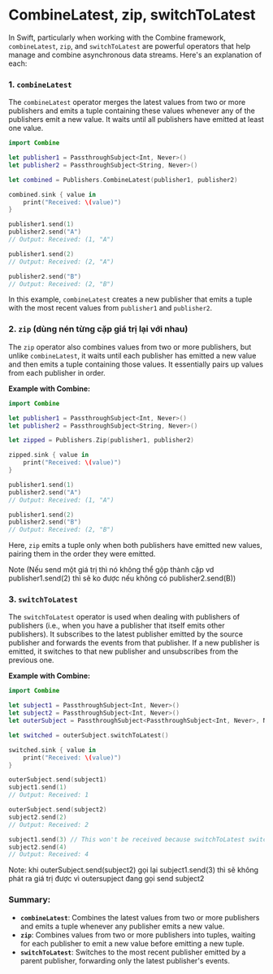 # CombineLatest, zip, switchToLatest

In Swift, particularly when working with the Combine framework, `combineLatest`, `zip`, and `switchToLatest` are powerful operators that help manage and combine asynchronous data streams. Here's an explanation of each:

### 1. `combineLatest`

The `combineLatest` operator merges the latest values from two or more publishers and emits a tuple containing these values whenever any of the publishers emit a new value. It waits until all publishers have emitted at least one value.

```swift
import Combine

let publisher1 = PassthroughSubject<Int, Never>()
let publisher2 = PassthroughSubject<String, Never>()

let combined = Publishers.CombineLatest(publisher1, publisher2)

combined.sink { value in
    print("Received: \(value)")
}

publisher1.send(1)
publisher2.send("A")
// Output: Received: (1, "A")

publisher1.send(2)
// Output: Received: (2, "A")

publisher2.send("B")
// Output: Received: (2, "B")
```

In this example, `combineLatest` creates a new publisher that emits a tuple with the most recent values from `publisher1` and `publisher2`.

### 2. `zip` (dùng nén từng cặp giá trị lại với nhau)

The `zip` operator also combines values from two or more publishers, but unlike `combineLatest`, it waits until each publisher has emitted a new value and then emits a tuple containing those values. It essentially pairs up values from each publisher in order.

**Example with Combine:**

```swift
import Combine

let publisher1 = PassthroughSubject<Int, Never>()
let publisher2 = PassthroughSubject<String, Never>()

let zipped = Publishers.Zip(publisher1, publisher2)

zipped.sink { value in
    print("Received: \(value)")
}

publisher1.send(1)
publisher2.send("A")
// Output: Received: (1, "A")

publisher1.send(2)
publisher2.send("B")
// Output: Received: (2, "B")
```

Here, `zip` emits a tuple only when both publishers have emitted new values, pairing them in the order they were emitted.

Note (Nếu send một giá trị thì nó không thể gộp thành cặp  vd publisher1.send(2) thì sẽ ko được nếu không có publisher2.send(B))

### 3. `switchToLatest`

The `switchToLatest` operator is used when dealing with publishers of publishers (i.e., when you have a publisher that itself emits other publishers). It subscribes to the latest publisher emitted by the source publisher and forwards the events from that publisher. If a new publisher is emitted, it switches to that new publisher and unsubscribes from the previous one.

**Example with Combine:**

```swift
import Combine

let subject1 = PassthroughSubject<Int, Never>()
let subject2 = PassthroughSubject<Int, Never>()
let outerSubject = PassthroughSubject<PassthroughSubject<Int, Never>, Never>()

let switched = outerSubject.switchToLatest()

switched.sink { value in
    print("Received: \(value)")
}

outerSubject.send(subject1)
subject1.send(1)
// Output: Received: 1

outerSubject.send(subject2)
subject2.send(2)
// Output: Received: 2

subject1.send(3) // This won't be received because switchToLatest switched to subject2
subject2.send(4)
// Output: Received: 4
```

Note: khi outerSubject.send(subject2) gọi lại subject1.send(3) thì sẽ không phát ra giá trị được vì outersupject đang gọi send subject2

### Summary:

- **`combineLatest`**: Combines the latest values from two or more publishers and emits a tuple whenever any publisher emits a new value.
- **`zip`**: Combines values from two or more publishers into tuples, waiting for each publisher to emit a new value before emitting a new tuple.
- **`switchToLatest`**: Switches to the most recent publisher emitted by a parent publisher, forwarding only the latest publisher's events.